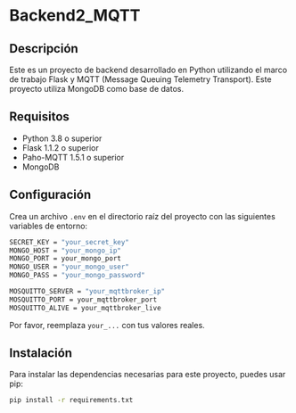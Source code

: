 # Backend2_MQTT

## Descripción

Este es un proyecto de backend desarrollado en Python utilizando el marco de trabajo Flask y MQTT (Message Queuing Telemetry Transport). Este proyecto utiliza MongoDB como base de datos.

## Requisitos

- Python 3.8 o superior
- Flask 1.1.2 o superior
- Paho-MQTT 1.5.1 o superior
- MongoDB

## Configuración

Crea un archivo `.env` en el directorio raíz del proyecto con las siguientes variables de entorno:
```bash
SECRET_KEY = "your_secret_key"
MONGO_HOST = "your_mongo_ip"
MONGO_PORT = your_mongo_port
MONGO_USER = "your_mongo_user"
MONGO_PASS = "your_mongo_password"

MOSQUITTO_SERVER = "your_mqttbroker_ip"
MOSQUITTO_PORT = your_mqttbroker_port
MOSQUITTO_ALIVE = your_mqttbroker_live
```


Por favor, reemplaza `your_...` con tus valores reales.

## Instalación

Para instalar las dependencias necesarias para este proyecto, puedes usar pip:

```bash
pip install -r requirements.txt